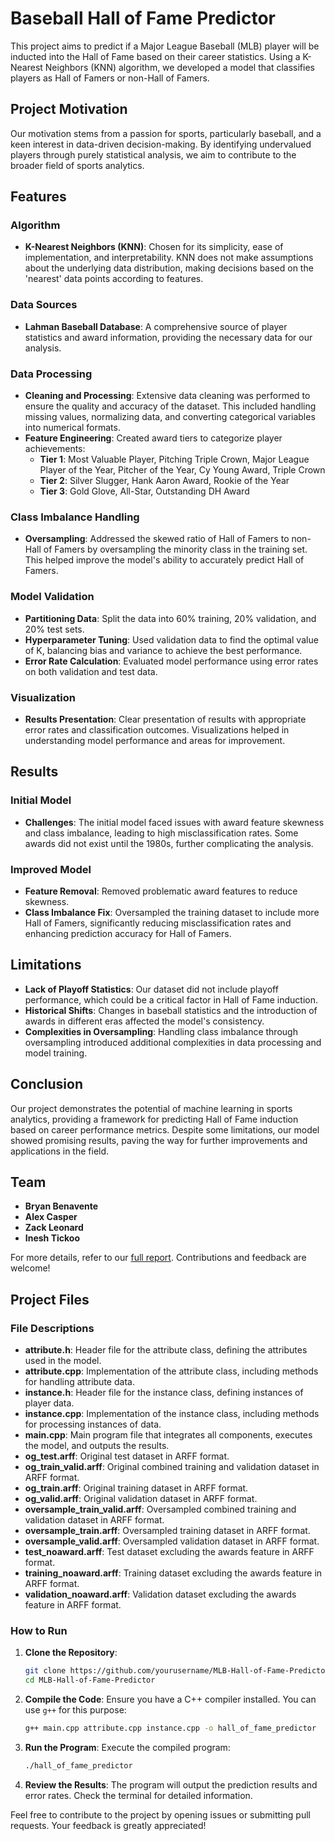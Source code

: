 # Baseball Hall of Fame Predictor

This project aims to predict if a Major League Baseball (MLB) player will be inducted into the Hall of Fame based on their career statistics. Using a K-Nearest Neighbors (KNN) algorithm, we developed a model that classifies players as Hall of Famers or non-Hall of Famers.

## Project Motivation

Our motivation stems from a passion for sports, particularly baseball, and a keen interest in data-driven decision-making. By identifying undervalued players through purely statistical analysis, we aim to contribute to the broader field of sports analytics.

## Features

### Algorithm

- **K-Nearest Neighbors (KNN)**: Chosen for its simplicity, ease of implementation, and interpretability. KNN does not make assumptions about the underlying data distribution, making decisions based on the 'nearest' data points according to features.

### Data Sources

- **Lahman Baseball Database**: A comprehensive source of player statistics and award information, providing the necessary data for our analysis.

### Data Processing

- **Cleaning and Processing**: Extensive data cleaning was performed to ensure the quality and accuracy of the dataset. This included handling missing values, normalizing data, and converting categorical variables into numerical formats.
- **Feature Engineering**: Created award tiers to categorize player achievements:
  - **Tier 1**: Most Valuable Player, Pitching Triple Crown, Major League Player of the Year, Pitcher of the Year, Cy Young Award, Triple Crown
  - **Tier 2**: Silver Slugger, Hank Aaron Award, Rookie of the Year
  - **Tier 3**: Gold Glove, All-Star, Outstanding DH Award

### Class Imbalance Handling

- **Oversampling**: Addressed the skewed ratio of Hall of Famers to non-Hall of Famers by oversampling the minority class in the training set. This helped improve the model's ability to accurately predict Hall of Famers.

### Model Validation

- **Partitioning Data**: Split the data into 60% training, 20% validation, and 20% test sets.
- **Hyperparameter Tuning**: Used validation data to find the optimal value of K, balancing bias and variance to achieve the best performance.
- **Error Rate Calculation**: Evaluated model performance using error rates on both validation and test data.

### Visualization

- **Results Presentation**: Clear presentation of results with appropriate error rates and classification outcomes. Visualizations helped in understanding model performance and areas for improvement.

## Results

### Initial Model

- **Challenges**: The initial model faced issues with award feature skewness and class imbalance, leading to high misclassification rates. Some awards did not exist until the 1980s, further complicating the analysis.

### Improved Model

- **Feature Removal**: Removed problematic award features to reduce skewness.
- **Class Imbalance Fix**: Oversampled the training dataset to include more Hall of Famers, significantly reducing misclassification rates and enhancing prediction accuracy for Hall of Famers.

## Limitations

- **Lack of Playoff Statistics**: Our dataset did not include playoff performance, which could be a critical factor in Hall of Fame induction.
- **Historical Shifts**: Changes in baseball statistics and the introduction of awards in different eras affected the model's consistency.
- **Complexities in Oversampling**: Handling class imbalance through oversampling introduced additional complexities in data processing and model training.

## Conclusion

Our project demonstrates the potential of machine learning in sports analytics, providing a framework for predicting Hall of Fame induction based on career performance metrics. Despite some limitations, our model showed promising results, paving the way for further improvements and applications in the field.

## Team

- **Bryan Benavente**
- **Alex Casper**
- **Zack Leonard**
- **Inesh Tickoo**

For more details, refer to our [full report](https://docs.google.com/presentation/d/1BLMbALWPsNALwAadNxVW6TQw1Fjc3aljagco7NiLfTg/). Contributions and feedback are welcome!

## Project Files

### File Descriptions

- **attribute.h**: Header file for the attribute class, defining the attributes used in the model.
- **attribute.cpp**: Implementation of the attribute class, including methods for handling attribute data.
- **instance.h**: Header file for the instance class, defining instances of player data.
- **instance.cpp**: Implementation of the instance class, including methods for processing instances of data.
- **main.cpp**: Main program file that integrates all components, executes the model, and outputs the results.
- **og_test.arff**: Original test dataset in ARFF format.
- **og_train_valid.arff**: Original combined training and validation dataset in ARFF format.
- **og_train.arff**: Original training dataset in ARFF format.
- **og_valid.arff**: Original validation dataset in ARFF format.
- **oversample_train_valid.arff**: Oversampled combined training and validation dataset in ARFF format.
- **oversample_train.arff**: Oversampled training dataset in ARFF format.
- **oversample_valid.arff**: Oversampled validation dataset in ARFF format.
- **test_noaward.arff**: Test dataset excluding the awards feature in ARFF format.
- **training_noaward.arff**: Training dataset excluding the awards feature in ARFF format.
- **validation_noaward.arff**: Validation dataset excluding the awards feature in ARFF format.

### How to Run

1. **Clone the Repository**:
    ```sh
    git clone https://github.com/yourusername/MLB-Hall-of-Fame-Predictor.git
    cd MLB-Hall-of-Fame-Predictor
    ```

2. **Compile the Code**:
    Ensure you have a C++ compiler installed. You can use `g++` for this purpose:
    ```sh
    g++ main.cpp attribute.cpp instance.cpp -o hall_of_fame_predictor
    ```

3. **Run the Program**:
    Execute the compiled program:
    ```sh
    ./hall_of_fame_predictor
    ```

4. **Review the Results**:
    The program will output the prediction results and error rates. Check the terminal for detailed information.

Feel free to contribute to the project by opening issues or submitting pull requests. Your feedback is greatly appreciated!

